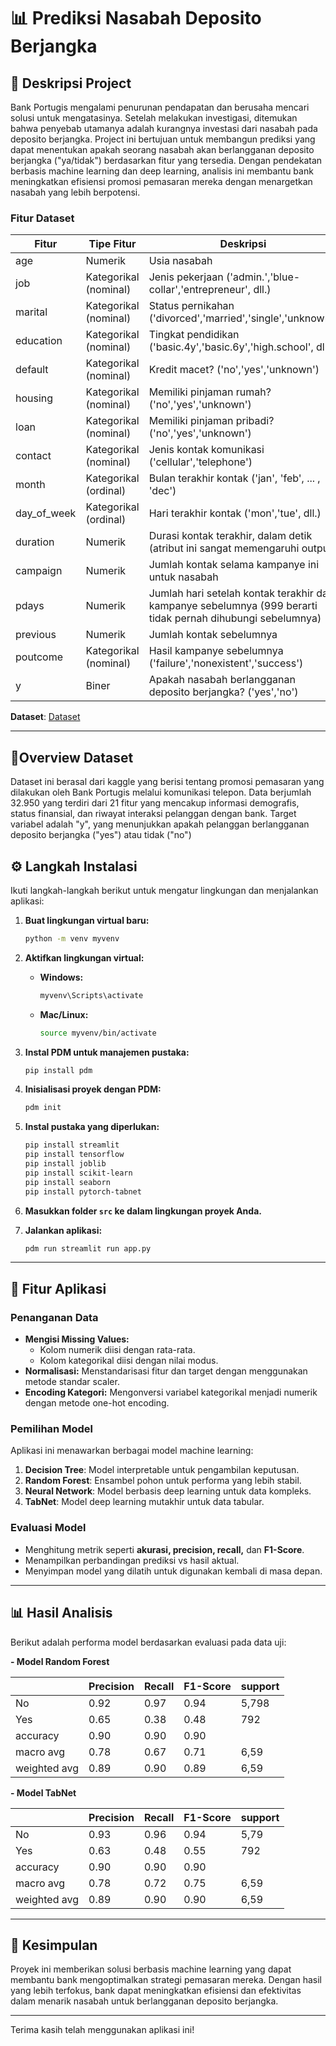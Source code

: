 # 📊 Prediksi Nasabah Deposito Berjangka

## 🔖 Deskripsi Project  
Bank Portugis mengalami penurunan pendapatan dan berusaha mencari solusi untuk mengatasinya. Setelah melakukan investigasi, ditemukan bahwa penyebab utamanya adalah kurangnya investasi dari nasabah pada deposito berjangka. Project ini bertujuan untuk membangun prediksi yang dapat menentukan apakah seorang nasabah akan berlangganan deposito berjangka ("ya/tidak") berdasarkan fitur yang tersedia. Dengan pendekatan berbasis machine learning dan deep learning, analisis ini membantu bank meningkatkan efisiensi promosi pemasaran mereka dengan menargetkan nasabah yang lebih berpotensi.

### Fitur Dataset
| **Fitur**     | **Tipe Fitur**         | **Deskripsi**                                                                                                                                         |
|---------------|------------------------|---------------------------------------------------------------------------------------------------------------------------------------------------------|
| age           | Numerik                | Usia nasabah                                                                                                                                           |
| job           | Kategorikal (nominal) | Jenis pekerjaan ('admin.','blue-collar','entrepreneur', dll.)                                                                                          |
| marital       | Kategorikal (nominal) | Status pernikahan ('divorced','married','single','unknown')                                                                                            |
| education     | Kategorikal (nominal) | Tingkat pendidikan ('basic.4y','basic.6y','high.school', dll.)                                                                                         |
| default       | Kategorikal (nominal) | Kredit macet? ('no','yes','unknown')                                                                                                                   |
| housing       | Kategorikal (nominal) | Memiliki pinjaman rumah? ('no','yes','unknown')                                                                                                        |
| loan          | Kategorikal (nominal) | Memiliki pinjaman pribadi? ('no','yes','unknown')                                                                                                      |
| contact       | Kategorikal (nominal) | Jenis kontak komunikasi ('cellular','telephone')                                                                                                       |
| month         | Kategorikal (ordinal) | Bulan terakhir kontak ('jan', 'feb', ... , 'dec')                                                                                                      |
| day_of_week   | Kategorikal (ordinal) | Hari terakhir kontak ('mon','tue', dll.)                                                                                                              |
| duration      | Numerik                | Durasi kontak terakhir, dalam detik (atribut ini sangat memengaruhi output)                                                                            |
| campaign      | Numerik                | Jumlah kontak selama kampanye ini untuk nasabah                                                                                                        |
| pdays         | Numerik                | Jumlah hari setelah kontak terakhir dari kampanye sebelumnya (999 berarti tidak pernah dihubungi sebelumnya)                                           |
| previous      | Numerik                | Jumlah kontak sebelumnya                                                                                                                               |
| poutcome      | Kategorikal (nominal) | Hasil kampanye sebelumnya ('failure','nonexistent','success')                                                                                          |
| y             | Biner                  | Apakah nasabah berlangganan deposito berjangka? ('yes','no')     

**Dataset**: [Dataset](https://www.kaggle.com/datasets/rashmiranu/banking-dataset-classification?resource=download&select=new_train.csv)

---

## 📑Overview Dataset
Dataset ini berasal dari kaggle yang berisi tentang promosi pemasaran yang dilakukan oleh Bank Portugis melalui komunikasi telepon. Data berjumlah 32.950 yang terdiri dari 21 fitur yang mencakup informasi demografis, status finansial, dan riwayat interaksi pelanggan dengan bank. Target variabel adalah "y", yang menunjukkan apakah pelanggan berlangganan deposito berjangka ("yes") atau tidak ("no")

## ⚙️ Langkah Instalasi
Ikuti langkah-langkah berikut untuk mengatur lingkungan dan menjalankan aplikasi:  

1. **Buat lingkungan virtual baru:**  
   ```bash
   python -m venv myvenv
   ```  

2. **Aktifkan lingkungan virtual:**  
   - **Windows:**  
     ```bash
     myvenv\Scripts\activate
     ```  
   - **Mac/Linux:**  
     ```bash
     source myvenv/bin/activate
     ```  

3. **Instal PDM untuk manajemen pustaka:**  
   ```bash
   pip install pdm
   ```  

4. **Inisialisasi proyek dengan PDM:**  
   ```bash
   pdm init
   ```  

5. **Instal pustaka yang diperlukan:**  
   ```bash
   pip install streamlit
   pip install tensorflow
   pip install joblib
   pip install scikit-learn
   pip install seaborn
   pip install pytorch-tabnet
   ```  

6. **Masukkan folder `src` ke dalam lingkungan proyek Anda.**  

7. **Jalankan aplikasi:**  
   ```bash
   pdm run streamlit run app.py
   ```  


---

## 🚀 Fitur Aplikasi

### Penanganan Data
- **Mengisi Missing Values:**
  - Kolom numerik diisi dengan rata-rata.
  - Kolom kategorikal diisi dengan nilai modus.
- **Normalisasi:** Menstandarisasi fitur dan target dengan menggunakan metode standar scaler.
- **Encoding Kategori:** Mengonversi variabel kategorikal menjadi numerik dengan metode one-hot encoding.

### Pemilihan Model
Aplikasi ini menawarkan berbagai model machine learning:
1. **Decision Tree**: Model interpretable untuk pengambilan keputusan.
2. **Random Forest**: Ensambel pohon untuk performa yang lebih stabil.
3. **Neural Network**: Model berbasis deep learning untuk data kompleks.
4. **TabNet**: Model deep learning mutakhir untuk data tabular.

### Evaluasi Model
- Menghitung metrik seperti **akurasi, precision, recall,** dan **F1-Score**.
- Menampilkan perbandingan prediksi vs hasil aktual.
- Menyimpan model yang dilatih untuk digunakan kembali di masa depan.

---

## 📊 Hasil Analisis

Berikut adalah performa model berdasarkan evaluasi pada data uji:

**- Model Random Forest**

|                           | Precision|   Recall  | F1-Score | support  |
|---------------------------|----------|-----------|----------|----------|
| No                        | 0.92     | 0.97      | 0.94     | 5,798    |
| Yes                       | 0.65     | 0.38      | 0.48     | 792      |
| accuracy                  | 0.90     | 0.90      | 0.90     |          |
| macro avg                 | 0.78     | 0.67      | 0.71     | 6,59     |
| weighted avg              | 0.89     | 0.90      | 0.89     | 6,59     |

**- Model TabNet**

|                           | Precision|   Recall  | F1-Score | support  |
|---------------------------|----------|-----------|----------|----------|
| No                        | 0.93     | 0.96      | 0.94     | 5,79     |
| Yes                       | 0.63     | 0.48      | 0.55     | 792      |
| accuracy                  | 0.90     | 0.90      | 0.90     |          |
| macro avg                 | 0.78     | 0.72      | 0.75     | 6,59     |
| weighted avg              | 0.89     | 0.90      | 0.90     | 6,59     |


---

## 🎯 Kesimpulan
Proyek ini memberikan solusi berbasis machine learning yang dapat membantu bank mengoptimalkan strategi pemasaran mereka. Dengan hasil yang lebih terfokus, bank dapat meningkatkan efisiensi dan efektivitas dalam menarik nasabah untuk berlangganan deposito berjangka.  

---

Terima kasih telah menggunakan aplikasi ini!


